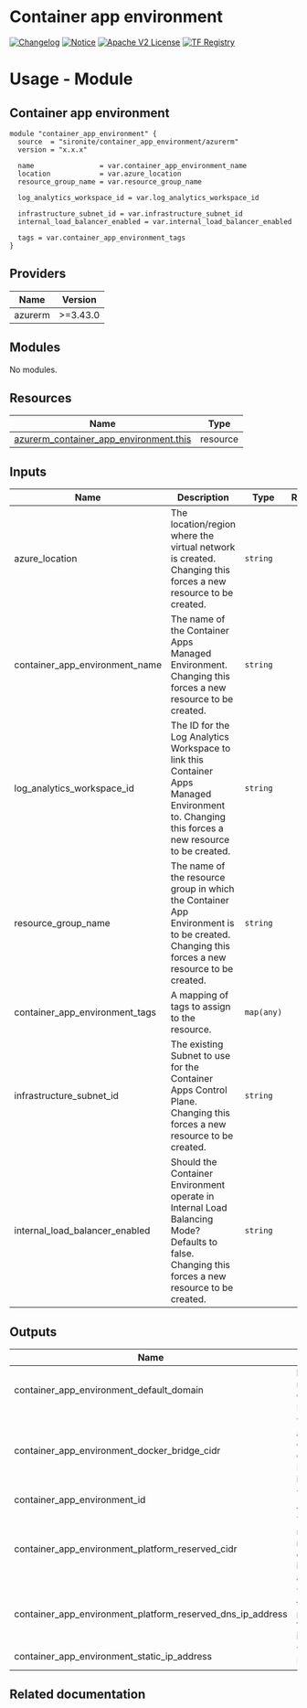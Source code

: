 <!-- BEGIN_TF_DOCS -->
 # Container app environment
[![Changelog](https://img.shields.io/badge/changelog-release-green.svg)](https://github.com/sironite/terraform-azurerm-container_app_environment/releases) [![Notice](https://img.shields.io/badge/notice-copyright-yellow.svg)](NOTICE) [![Apache V2 License](https://img.shields.io/badge/license-Apache%20V2-orange.svg)](LICENSE) [![TF Registry](https://img.shields.io/badge/terraform-registry-blue.svg)](https://registry.terraform.io/providers/hashicorp/azurerm/latest/docs/resources/container_app_environment)

# Usage - Module

## Container app environment
```hcl
module "container_app_environment" {
  source  = "sironite/container_app_environment/azurerm"
  version = "x.x.x"

  name                = var.container_app_environment_name
  location            = var.azure_location
  resource_group_name = var.resource_group_name

  log_analytics_workspace_id = var.log_analytics_workspace_id

  infrastructure_subnet_id = var.infrastructure_subnet_id
  internal_load_balancer_enabled = var.internal_load_balancer_enabled

  tags = var.container_app_environment_tags
}
```

## Providers

| Name | Version |
|------|---------|
| azurerm | >=3.43.0 |

## Modules

No modules.

## Resources

| Name | Type |
|------|------|
| [azurerm_container_app_environment.this](https://registry.terraform.io/providers/hashicorp/azurerm/latest/docs/resources/container_app_environment) | resource |

## Inputs

| Name | Description | Type | Required |
|------|-------------|------|:--------:|
| azure\_location | The location/region where the virtual network is created. Changing this forces a new resource to be created. | `string` | yes |
| container\_app\_environment\_name | The name of the Container Apps Managed Environment. Changing this forces a new resource to be created. | `string` | yes |
| log\_analytics\_workspace\_id | The ID for the Log Analytics Workspace to link this Container Apps Managed Environment to. Changing this forces a new resource to be created. | `string` | yes |
| resource\_group\_name | The name of the resource group in which the Container App Environment is to be created. Changing this forces a new resource to be created. | `string` | yes |
| container\_app\_environment\_tags | A mapping of tags to assign to the resource. | `map(any)` | no |
| infrastructure\_subnet\_id | The existing Subnet to use for the Container Apps Control Plane. Changing this forces a new resource to be created. | `string` | no |
| internal\_load\_balancer\_enabled | Should the Container Environment operate in Internal Load Balancing Mode? Defaults to false. Changing this forces a new resource to be created. | `string` | no |

## Outputs

| Name | Description |
|------|-------------|
| container\_app\_environment\_default\_domain | he default, publicly resolvable, name of this Container App Environment. |
| container\_app\_environment\_docker\_bridge\_cidr | The network addressing in which the Container Apps in this Container App Environment will reside in CIDR notation. |
| container\_app\_environment\_id | The ID of the Container App Environment |
| container\_app\_environment\_platform\_reserved\_cidr | The IP range, in CIDR notation, that is reserved for environment infrastructure IP addresses. |
| container\_app\_environment\_platform\_reserved\_dns\_ip\_address | The IP address from the IP range defined by `platform_reserved_cidr` that is reserved for the internal DNS server. |
| container\_app\_environment\_static\_ip\_address | The Static IP of the Environment. |

## Related documentation
<!-- END_TF_DOCS -->